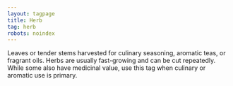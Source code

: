 ```yaml
---
layout: tagpage
title: Herb
tag: herb
robots: noindex
---
```


Leaves or tender stems harvested for culinary seasoning, aromatic teas, or fragrant oils. Herbs are usually fast-growing and can be cut repeatedly. While some also have medicinal value, use this tag when culinary or aromatic use is primary.
